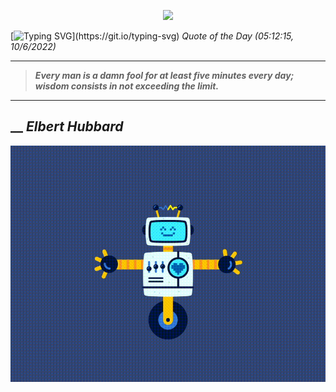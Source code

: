 <p align='center'><img src='https://komarev.com/ghpvc/?username=hungpurdie&label=Total+Vistors&color=brightgreen&style=plastic'></p> 


 [![Typing SVG](https://readme-typing-svg.herokuapp.com?font=Press+Start+2P&color=C2F784&size=35&width=900&height=100&lines=Hello+World%2C+I'm+Hung+!)](https://git.io/typing-svg) 
 _Quote of the Day (05:12:15, 10/6/2022)_
___
>**_Every man is a damn fool for at least five minutes every day; wisdom consists in not exceeding the limit._**
___
## __ **_Elbert Hubbard_** 
<p align="center"><img src="src/assets/images/robot-dancing-dribble.gif"/></p>